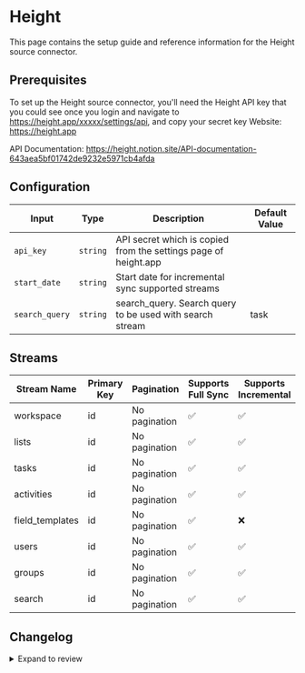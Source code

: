 # Height

This page contains the setup guide and reference information for the Height source connector.

## Prerequisites

To set up the Height source connector, you'll need the Height API key that you could see once you login and navigate to https://height.app/xxxxx/settings/api, and copy your secret key
Website: https://height.app

API Documentation: https://height.notion.site/API-documentation-643aea5bf01742de9232e5971cb4afda

## Configuration

| Input | Type | Description | Default Value |
|-------|------|-------------|---------------|
| `api_key` | `string` | API secret which is copied from the settings page of height.app  |  |
| `start_date` | `string` | Start date for incremental sync supported streams |  |
| `search_query` | `string` | search_query. Search query to be used with search stream | task |

## Streams

| Stream Name | Primary Key | Pagination | Supports Full Sync | Supports Incremental |
|-------------|-------------|------------|---------------------|----------------------|
| workspace | id | No pagination | ✅ |  ✅  |
| lists | id | No pagination | ✅ |  ✅  |
| tasks | id | No pagination | ✅ |  ✅  |
| activities | id | No pagination | ✅ |  ✅  |
| field_templates | id | No pagination | ✅ |  ❌  |
| users | id | No pagination | ✅ |  ✅  |
| groups | id | No pagination | ✅ |  ✅  |
| search | id | No pagination | ✅ |  ✅  |

## Changelog

<details>
  <summary>Expand to review</summary>

| Version | Date | Pull Request | Subject |
| ------------------ | ------------ | ---- | ---------------- |
| 0.0.22 | 2025-04-12 | [57733](https://github.com/airbytehq/airbyte/pull/57733) | Update dependencies |
| 0.0.21 | 2025-04-05 | [57076](https://github.com/airbytehq/airbyte/pull/57076) | Update dependencies |
| 0.0.20 | 2025-03-29 | [56710](https://github.com/airbytehq/airbyte/pull/56710) | Update dependencies |
| 0.0.19 | 2025-03-22 | [56065](https://github.com/airbytehq/airbyte/pull/56065) | Update dependencies |
| 0.0.18 | 2025-03-08 | [55435](https://github.com/airbytehq/airbyte/pull/55435) | Update dependencies |
| 0.0.17 | 2025-03-01 | [54801](https://github.com/airbytehq/airbyte/pull/54801) | Update dependencies |
| 0.0.16 | 2025-02-22 | [54288](https://github.com/airbytehq/airbyte/pull/54288) | Update dependencies |
| 0.0.15 | 2025-02-15 | [53793](https://github.com/airbytehq/airbyte/pull/53793) | Update dependencies |
| 0.0.14 | 2025-02-08 | [53247](https://github.com/airbytehq/airbyte/pull/53247) | Update dependencies |
| 0.0.13 | 2025-02-01 | [52741](https://github.com/airbytehq/airbyte/pull/52741) | Update dependencies |
| 0.0.12 | 2025-01-25 | [52264](https://github.com/airbytehq/airbyte/pull/52264) | Update dependencies |
| 0.0.11 | 2025-01-18 | [51836](https://github.com/airbytehq/airbyte/pull/51836) | Update dependencies |
| 0.0.10 | 2025-01-11 | [51154](https://github.com/airbytehq/airbyte/pull/51154) | Update dependencies |
| 0.0.9 | 2024-12-28 | [50610](https://github.com/airbytehq/airbyte/pull/50610) | Update dependencies |
| 0.0.8 | 2024-12-21 | [50094](https://github.com/airbytehq/airbyte/pull/50094) | Update dependencies |
| 0.0.7 | 2024-12-14 | [49597](https://github.com/airbytehq/airbyte/pull/49597) | Update dependencies |
| 0.0.6 | 2024-12-12 | [49225](https://github.com/airbytehq/airbyte/pull/49225) | Update dependencies |
| 0.0.5 | 2024-12-11 | [48977](https://github.com/airbytehq/airbyte/pull/48977) | Starting with this version, the Docker image is now rootless. Please note that this and future versions will not be compatible with Airbyte versions earlier than 0.64 |
| 0.0.4 | 2024-11-04 | [48158](https://github.com/airbytehq/airbyte/pull/48158) | Update dependencies |
| 0.0.3 | 2024-10-29 | [47790](https://github.com/airbytehq/airbyte/pull/47790) | Update dependencies |
| 0.0.2 | 2024-10-28 | [47615](https://github.com/airbytehq/airbyte/pull/47615) | Update dependencies |
| 0.0.1 | 2024-08-31 | [45065](https://github.com/airbytehq/airbyte/pull/45065) | Initial release by [@btkcodedev](https://github.com/btkcodedev) via Connector Builder |

</details>
